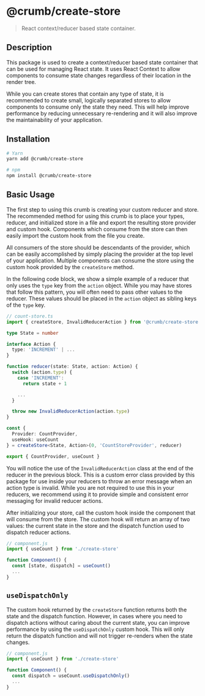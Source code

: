 # @crumb/create-store

> React context/reducer based state container.

## Description

This package is used to create a context/reducer based state container that can be used for managing React state. It uses React Context to allow components to consume state changes regardless of their location in the render tree.

While you can create stores that contain any type of state, it is recommended to create small, logically separated stores to allow components to consume only the state they need. This will help improve performance by reducing unnecessary re-rendering and it will also improve the maintainability of your application.

## Installation

```sh
# Yarn
yarn add @crumb/create-store

# npm
npm install @crumb/create-store
```

## Basic Usage

The first step to using this crumb is creating your custom reducer and store. The recommended method for using this crumb is to place your types, reducer, and initialized store in a file and export the resulting store provider and custom hook. Components which consume from the store can then easily import the custom hook from the file you create.

All consumers of the store should be descendants of the provider, which can be easily accomplished by simply placing the provider at the top level of your application. Multiple components can consume the store using the custom hook provided by the `createStore` method.

In the following code block, we show a simple example of a reducer that only uses the `type` key from the `action` object. While you may have stores that follow this pattern, you will often need to pass other values to the reducer. These values should be placed in the `action` object as sibling keys of the `type` key.

```ts
// count-store.ts
import { createStore, InvalidReducerAction } from '@crumb/create-store'

type State = number

interface Action {
  type: 'INCREMENT' | ...
}

function reducer(state: State, action: Action) {
  switch (action.type) {
    case 'INCREMENT':
      return state + 1

    ...
  }

  throw new InvalidReducerAction(action.type)
}

const {
  Provider: CountProvider,
  useHook: useCount
} = createStore<State, Action>(0, 'CountStoreProvider', reducer)

export { CountProvider, useCount }
```

You will notice the use of the `InvalidReducerAction` class at the end of the reducer in the previous block. This is a custom error class provided by this package for use inside your reducers to throw an error message when an action type is invalid. While you are not required to use this in your reducers, we recommend using it to provide simple and consistent error messaging for invalid reducer actions.

After initializing your store, call the custom hook inside the component that will consume from the store. The custom hook will return an array of two values: the current state in the store and the dispatch function used to dispatch reducer actions.

```js
// component.js
import { useCount } from './create-store'

function Component() {
  const [state, dispatch] = useCount()
  ...
}
```

## `useDispatchOnly`

The custom hook returned by the `createStore` function returns both the state and the dispatch function. However, in cases where you need to dispatch actions without caring about the current state, you can improve performance by using the `useDispatchOnly` custom hook. This will only return the dispatch function and will not trigger re-renders when the state changes.

```js
// component.js
import { useCount } from './create-store'

function Component() {
  const dispatch = useCount.useDispatchOnly()
  ...
}
```
